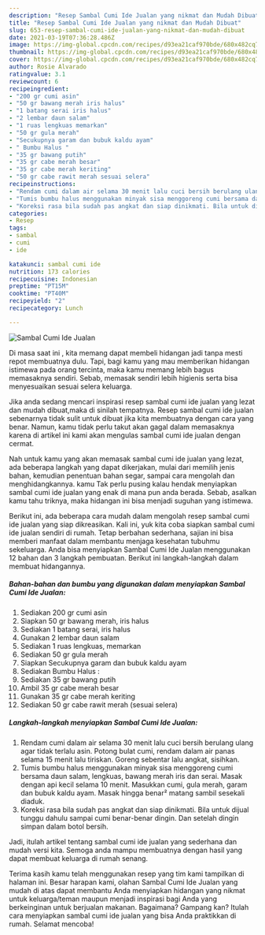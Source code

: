 ```yaml
---
description: "Resep Sambal Cumi Ide Jualan yang nikmat dan Mudah Dibuat"
title: "Resep Sambal Cumi Ide Jualan yang nikmat dan Mudah Dibuat"
slug: 653-resep-sambal-cumi-ide-jualan-yang-nikmat-dan-mudah-dibuat
date: 2021-03-19T07:36:28.486Z
image: https://img-global.cpcdn.com/recipes/d93ea21caf970bde/680x482cq70/sambal-cumi-ide-jualan-foto-resep-utama.jpg
thumbnail: https://img-global.cpcdn.com/recipes/d93ea21caf970bde/680x482cq70/sambal-cumi-ide-jualan-foto-resep-utama.jpg
cover: https://img-global.cpcdn.com/recipes/d93ea21caf970bde/680x482cq70/sambal-cumi-ide-jualan-foto-resep-utama.jpg
author: Rosie Alvarado
ratingvalue: 3.1
reviewcount: 6
recipeingredient:
- "200 gr cumi asin"
- "50 gr bawang merah iris halus"
- "1 batang serai iris halus"
- "2 lembar daun salam"
- "1 ruas lengkuas memarkan"
- "50 gr gula merah"
- "Secukupnya garam dan bubuk kaldu ayam"
- " Bumbu Halus "
- "35 gr bawang putih"
- "35 gr cabe merah besar"
- "35 gr cabe merah keriting"
- "50 gr cabe rawit merah sesuai selera"
recipeinstructions:
- "Rendam cumi dalam air selama 30 menit lalu cuci bersih berulang ulang agar tidak terlalu asin. Potong bulat cumi, rendam dalam air panas selama 15 menit lalu tiriskan. Goreng sebentar lalu angkat, sisihkan."
- "Tumis bumbu halus menggunakan minyak sisa menggoreng cumi bersama daun salam, lengkuas, bawang merah iris dan serai. Masak dengan api kecil selama 10 menit. Masukkan cumi, gula merah, garam dan bubuk kaldu ayam. Masak hingga benar² matang sambil sesekali diaduk."
- "Koreksi rasa bila sudah pas angkat dan siap dinikmati. Bila untuk dijual tunggu dahulu sampai cumi benar-benar dingin. Dan setelah dingin simpan dalam botol bersih."
categories:
- Resep
tags:
- sambal
- cumi
- ide

katakunci: sambal cumi ide 
nutrition: 173 calories
recipecuisine: Indonesian
preptime: "PT15M"
cooktime: "PT40M"
recipeyield: "2"
recipecategory: Lunch

---
```



![Sambal Cumi Ide Jualan](https://img-global.cpcdn.com/recipes/d93ea21caf970bde/680x482cq70/sambal-cumi-ide-jualan-foto-resep-utama.jpg)

Di masa  saat ini , kita memang dapat membeli hidangan jadi tanpa mesti repot membuatnya dulu. Tapi, bagi kamu yang mau memberikan hidangan istimewa pada orang tercinta, maka kamu memang lebih bagus memasaknya sendiri. Sebab, memasak sendiri lebih higienis serta bisa menyesuaikan sesuai selera keluarga.

Jika anda sedang mencari inspirasi resep sambal cumi ide jualan yang lezat dan mudah dibuat,maka di sinilah tempatnya. Resep sambal cumi ide jualan  sebenarnya tidak sulit untuk dibuat jika kita membuatnya dengan cara yang benar. Namun, kamu tidak perlu takut akan gagal dalam memasaknya 
karena di artikel ini kami akan mengulas sambal cumi ide jualan dengan cermat.  



Nah untuk kamu yang akan memasak sambal cumi ide jualan yang lezat, ada beberapa langkah yang dapat dikerjakan, mulai dari memilih jenis bahan, kemudian penentuan bahan segar, sampai cara mengolah dan menghidangkannya. kamu Tak perlu pusing kalau hendak menyiapkan sambal cumi ide jualan yang enak di mana pun anda berada. Sebab, asalkan kamu  tahu triknya, maka hidangan ini bisa menjadi suguhan yang istimewa.

Berikut ini, ada beberapa cara mudah dalam mengolah resep sambal cumi ide jualan yang siap dikreasikan. Kali ini, yuk kita coba siapkan sambal cumi ide jualan sendiri di rumah. Tetap berbahan sederhana, sajian ini bisa memberi manfaat dalam membantu menjaga kesehatan tubuhmu sekeluarga. Anda bisa menyiapkan Sambal Cumi Ide Jualan menggunakan 12 bahan dan 3 langkah pembuatan. Berikut ini langkah-langkah dalam membuat hidangannya.

<!--inarticleads1-->

##### Bahan-bahan dan bumbu yang digunakan dalam menyiapkan Sambal Cumi Ide Jualan:

1. Sediakan 200 gr cumi asin
1. Siapkan 50 gr bawang merah, iris halus
1. Sediakan 1 batang serai, iris halus
1. Gunakan 2 lembar daun salam
1. Sediakan 1 ruas lengkuas, memarkan
1. Sediakan 50 gr gula merah
1. Siapkan Secukupnya garam dan bubuk kaldu ayam
1. Sediakan  Bumbu Halus :
1. Sediakan 35 gr bawang putih
1. Ambil 35 gr cabe merah besar
1. Gunakan 35 gr cabe merah keriting
1. Sediakan 50 gr cabe rawit merah (sesuai selera)




<!--inarticleads2-->

##### Langkah-langkah menyiapkan Sambal Cumi Ide Jualan:

1. Rendam cumi dalam air selama 30 menit lalu cuci bersih berulang ulang agar tidak terlalu asin. Potong bulat cumi, rendam dalam air panas selama 15 menit lalu tiriskan. Goreng sebentar lalu angkat, sisihkan.
1. Tumis bumbu halus menggunakan minyak sisa menggoreng cumi bersama daun salam, lengkuas, bawang merah iris dan serai. Masak dengan api kecil selama 10 menit. Masukkan cumi, gula merah, garam dan bubuk kaldu ayam. Masak hingga benar² matang sambil sesekali diaduk.
1. Koreksi rasa bila sudah pas angkat dan siap dinikmati. Bila untuk dijual tunggu dahulu sampai cumi benar-benar dingin. Dan setelah dingin simpan dalam botol bersih.




Jadi, itulah artikel tentang  sambal cumi ide jualan  yang sederhana dan mudah versi kita. Semoga anda mampu membuatnya dengan hasil yang dapat membuat keluarga di rumah senang. 

Terima kasih kamu telah menggunakan resep yang tim kami tampilkan di halaman ini. Besar harapan kami, olahan  Sambal Cumi Ide Jualan yang mudah di atas dapat membantu Anda menyiapkan hidangan yang nikmat untuk keluarga/teman maupun menjadi inspirasi bagi Anda yang berkeinginan untuk berjualan makanan. Bagaimana? Gampang kan? Itulah cara menyiapkan sambal cumi ide jualan yang bisa Anda praktikkan di rumah. Selamat mencoba!

